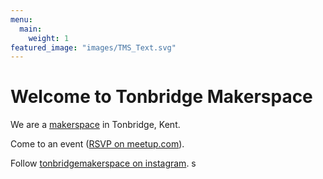 ```yaml
---
menu:
  main:
    weight: 1
featured_image: "images/TMS_Text.svg"
---
```


# Welcome to Tonbridge Makerspace

We are a [makerspace](https://www.gov.uk/government/publications/libraries-and-makerspaces/libraries-and-makerspaces) in Tonbridge, Kent.

Come to an event ([RSVP on meetup.com](https://www.meetup.com/tonbridge-maker-space-meetup/)).

Follow [tonbridgemakerspace on instagram](https://www.instagram.com/tonbridgemakerspace/).
s